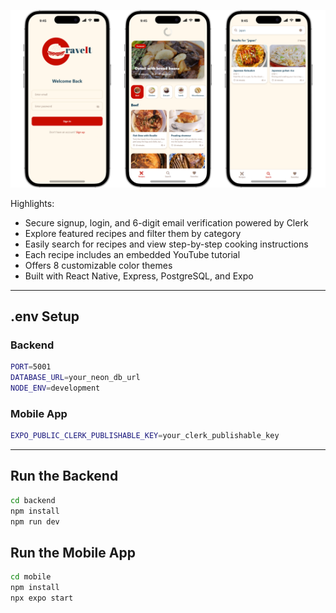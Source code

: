 ![Demo App](/mobile/assets/images//for-readme.png)

Highlights:

- Secure signup, login, and 6-digit email verification powered by Clerk
- Explore featured recipes and filter them by category
- Easily search for recipes and view step-by-step cooking instructions
- Each recipe includes an embedded YouTube tutorial
- Offers 8 customizable color themes
- Built with React Native, Express, PostgreSQL, and Expo
  
---

## .env Setup

### Backend

```bash
PORT=5001
DATABASE_URL=your_neon_db_url
NODE_ENV=development
```

### Mobile App

```bash
EXPO_PUBLIC_CLERK_PUBLISHABLE_KEY=your_clerk_publishable_key
```

---

## Run the Backend

```bash
cd backend
npm install
npm run dev
```

## Run the Mobile App

```bash
cd mobile
npm install
npx expo start
```

